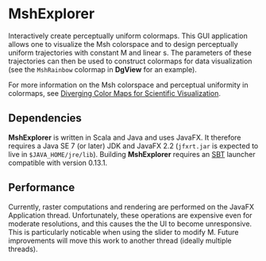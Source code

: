 MshExplorer
===========

Interactively create perceptually uniform colormaps.  This GUI application
allows one to visualize the Msh colorspace and to design perceptually uniform
trajectories with constant M and linear s.  The parameters of these trajectories
can then be used to construct colormaps for data visualization (see the
`MshRainbow` colormap in __DgView__ for an example).

For more information on the Msh colorspace and perceptual uniformity in
colormaps, see
[Diverging Color Maps for Scientific Visualization](http://www.sandia.gov/~kmorel/documents/ColorMaps/ColorMaps.pdf).

Dependencies
------------

__MshExplorer__ is written in Scala and Java and uses JavaFX.  It therefore
requires a Java SE 7 (or later) JDK and JavaFX 2.2 (`jfxrt.jar` is expected to
live in `$JAVA_HOME/jre/lib`).  Building __MshExplorer__ requires an
[SBT](http://www.scala-sbt.org/) launcher compatible with version 0.13.1.

Performance
-----------

Currently, raster computations and rendering are performed on the JavaFX
Application thread.  Unfortunately, these operations are expensive even for
moderate resolutions, and this causes the the UI to become unresponsive.  This
is particularly noticable when using the slider to modify M.  Future
improvements will move this work to another thread (ideally multiple threads).
